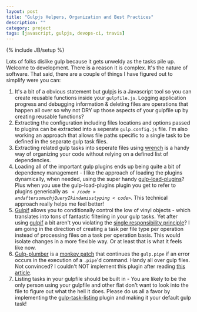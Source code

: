 ```yaml
---
layout: post
title: "Gulpjs Helpers, Organization and Best Practices"
description: ""
category: project
tags: [javascript, gulpjs, devops-ci, travis]
---
```

{% include JB/setup %}

Lots of folks dislike gulp because it gets unweldy as the tasks pile up. Welcome to development. There is a reason it is complex. It's the nature of software. That said, there are a couple of things I have figured out to simplify were you can:

1.  It's a bit of a obvious statement but gulpjs is a Javascript tool so you can create reusable functions inside your <code>gulpfile.js</code>. Logging application progress and debugging information &amp; deleting files are operations that happen all over so why not DRY up those aspects of your gulpfile up by creating reusable functions?
1. Extracting the configuration including files locations and options passed to plugins can be extracted into a seperate <code>gulp.config.js</code> file. I'm also working an approach that allows file paths specific to a single task to be defined in the separate gulp task files.
1. Extracting related gulp tasks into seperate files using [wrench](https://www.npmjs.com/package/wrench) is a handy way of organizing your code without relying on a defined list of dependencies. 
1.  Loading all of the important gulp plugins ends up being quite a bit of dependency management - I like the approach of loading the plugins dynamically, when needed, using the super handy [gulp-load-plugins](https://www.npmjs.com/package/gulp-load-plugins)? Plus when you use the gulp-load-plugins plugin you get to refer to plugins generically as <code>$</code> and after so much jQuery I kinda miss typing <code>$</code>. This technical approach really helps me feel better! 
1.  [Gulpif](https://github.com/robrich/gulp-if) allows you to conditionally control the low of vinyl objects - which translates into tons of fantastic filtering in your gulp tasks. Yet after using [gulpif](https://github.com/robrich/gulp-if) a bit aren't you violating the [single responsibility principle](https://en.wikipedia.org/wiki/Single_responsibility_principle)? I am going in the direction of creating a task per file type per operation instead of processing files on a task per operation basis. This would isolate changes in a more flexible way. Or at least that is what it feels like now.
1. [Gulp-plumber](https://github.com/floatdrop/gulp-plumber) is a [monkey patch](https://en.wikipedia.org/wiki/Monkey_patch) that continues the <code>gulp.pipe</code> if an error occurs in the execution of a <code>.pipe</code>'d command. Handy all over gulp files. Not convinced? I couldn't NOT implement this plugin after reading [this article](https://gist.github.com/floatdrop/8269868).
1.  Listing tasks in your gulpfile should be built in - You are likely to be the only person using your gulpfile and other flat don't want to look into the file to figure out what the hell it does. Please do us all a favor by implementing the [gulp-task-listing](https://www.npmjs.com/package/gulp-task-listing) plugin and making it your default gulp task!